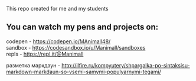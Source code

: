 This repo created for me and my students

You can watch my pens and projects on: 
---
codepen - https://codepen.io/MAnimall48/   
sandbox - https://codesandbox.io/u/Manimall/sandboxes  
repls - https://repl.it/@Manimall  

разметка маркдаун - http://ilfire.ru/kompyutery/shpargalka-po-sintaksisu-markdown-markdaun-so-vsemi-samymi-populyarnymi-tegami/

